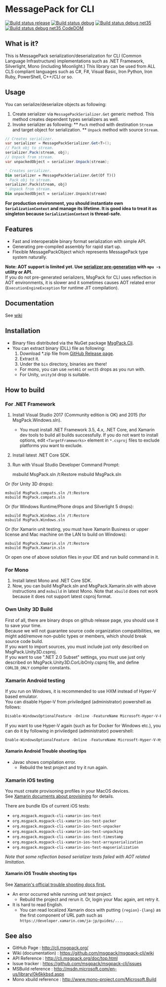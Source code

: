 # MessagePack for CLI

[![Build status release](https://ci.appveyor.com/api/projects/status/5ln7u7efwjepj6o8?svg=true)](https://ci.appveyor.com/project/yfakariya/msgpack-cli-x2p85)
[![Build status debug](https://ci.appveyor.com/api/projects/status/dlc0v4rrolwj0t2t?svg=true)](https://ci.appveyor.com/project/yfakariya/msgpack-cli)
[![Build status debug net35](https://ci.appveyor.com/api/projects/status/cjp8phlnbwj7gkj9?svg=true)](https://ci.appveyor.com/project/yfakariya/msgpack-cli-3jme9)
[![Build status debug net35 CodeDOM](https://ci.appveyor.com/api/projects/status/1mw78wkxx50jvab1?svg=true)](https://ci.appveyor.com/project/yfakariya/msgpack-cli-rhnh0)

## What is it?

This is MessagePack serialization/deserialization for CLI (Common Language Infrastructure) implementations such as .NET Framework, Silverlight, Mono (including Moonlight.)
This library can be used from ALL CLS compliant languages such as C#, F#, Visual Basic, Iron Python, Iron Ruby, PowerShell, C++/CLI or so.

## Usage

You can serialize/deserialize objects as following:
1. Create serializer via `MessagePackSerializer.Get` generic method. This method creates dependent types serializers as well.
1. Invoke serializer as following:
** `Pack` method with destination `Stream` and target object for serialization.
** `Unpack` method with source `Stream`.

```c#
// Creates serializer.
var serializer = MessagePackSerializer.Get<T>();
// Pack obj to stream.
serializer.Pack(stream, obj);
// Unpack from stream.
var unpackedObject = serializer.Unpack(stream);
```

```vb
' Creates serializer.
Dim serializer = MessagePackSerializer.Get(Of T)()
' Pack obj to stream.
serializer.Pack(stream, obj)
' Unpack from stream.
Dim unpackedObject = serializer.Unpack(stream)
```

**For production environment, you should instantiate own `SerializationContext` and manage its lifetime. It is good idea to treat it as singleton because `SerializationContext` is thread-safe.**

## Features

* Fast and interoperable binary format serialization with simple API.
* Generating pre-compiled assembly for rapid start up.
* Flexible MessagePackObject which represents MessagePack type system naturally.

**Note: AOT support is limited yet. Use [serializer pre-generation](https://github.com/msgpack/msgpack-cli/wiki/Xamarin-and-Unity) with `mpu -s` utility or API.**  
If you do not pre-generated serializers, MsgPack for CLI uses reflection in AOT environments, it is slower and it sometimes causes AOT related error (`ExecutionEngineException` for runtime JIT compilation).

## Documentation

See [wiki](https://github.com/msgpack/msgpack-cli/wiki)

## Installation

* Binary files distributed via the NuGet package [MsgPack.Cli](http://www.nuget.org/packages/MsgPack.Cli/).
* You can extract binary (DLL) file as following:
  1. Download *.zip file from [GitHub Release page](https://github.com/msgpack/msgpack-cli/releases/).
  2. Extract it.
  3. Under the `bin` directory, binaries are there!
    * For mono, you can use `net461` or `net35` drops as you run with.
    * For Unity, `unity3d` drop is suitable.

## How to build

### For .NET Framework

1. Install Visual Studio 2017 (Community edition is OK) and 2015 (for MsgPack.Windows.sln).
    * You must install .NET Framework 3.5, 4.x, .NET Core, and Xamarin dev tools to build all builds successfully.
      If you do not want to install options, edit `<TargetFrameworks>` element in `*.csproj` files to exclude platforms you want to exclude.
2. Install latest .NET Core SDK.
3. Run with Visual Studio Developer Command Prompt:

    msbuild MsgPack.sln /t:Restore
    msbuild MsgPack.sln

  Or (for Unity 3D drops):

    msbuild MsgPack.compats.sln /t:Restore
    msbuild MsgPack.compats.sln

  Or (for Windows Runtime/Phone drops and Silverlight 5 drops):

    msbuild MsgPack.Windows.sln /t:Restore
    msbuild MsgPack.Windows.sln

  Or (for Xamarin unit testing, you must have Xamarin Business or upper license and Mac machine on the LAN to build on Windows):

    msbuild MsgPack.Xamarin.sln /t:Restore
    msbuild MsgPack.Xamarin.sln

Or open one of above solution files in your IDE and run build command in it.

### For Mono

1. Install latest Mono and .NET Core SDK.
2. Now, you can build MsgPack.sln and MsgPack.Xamarin.sln with above instructions and `msbuild` in latest Mono. Note that `xbuild` does not work because it does not support latest csproj format.

### Own Unity 3D Build

First of all, there are binary drops on github release page, you should use it to save your time.   
Because we will not guarantee source code organization compatibilities, we might add/remove non-public types or members, which should break source code build.  
If you want to import sources, you must include just only described on MsgPack.Unity3D.csproj.  
If you want to use ".NET 2.0 Subset" settings, you must use just only described on MsgPack.Unity3D.CorLibOnly.csproj file, and define `CORLIB_ONLY` compiler constants.

### Xamarin Android testing

If you run on Windows, it is recommended to use HXM instead of Hyper-V based emulator.  
You can disable Hyper-V from priviledged (administrator) powershell as follows:
```powershell
Disable-WindowsOptionalFeature -Online -FeatureName Microsoft-Hyper-V-Hypervisor
```

If you want to use Hyper-V again (such as for Docker for Windows etc.), you can do it by following in priviledged (administrator) powershell:
```powershell
Enable-WindowsOptionalFeature -Online -FeatureName Microsoft-Hyper-V-Hypervisor
```

#### Xamarin Android Trouble shooting tips

* Javac shows compilation error.
    * Rebuild the test project and try it run again.

### Xamarin iOS testing

You must create provisoning profiles in your MacOS devices.  
See [Xamarin documents about provisining](https://developer.xamarin.com/guides/ios/getting_started/installation/device_provisioning/free-provisioning/) for details.

There are bundle IDs of current iOS tests:
* `org.msgpack.msgpack-cli-xamarin-ios-test`
* `org.msgpack.msgpack-cli-xamarin-ios-test-packer`
* `org.msgpack.msgpack-cli-xamarin-ios-test-unpacker`
* `org.msgpack.msgpack-cli-xamarin-ios-test-unpacking`
* `org.msgpack.msgpack-cli-xamarin-ios-test-timestamp`
* `org.msgpack.msgpack-cli-xamarin-ios-test-arrayserialization`
* `org.msgpack.msgpack-cli-xamarin-ios-test-mapserialization`

*Note that some reflection based serializer tests failed with AOT related limitation.*

#### Xamarin iOS Trouble shooting tips

See [Xamarin's official trouble shooting docs first.](https://developer.xamarin.com/guides/ios/getting_started/installation/windows/connecting-to-mac/troubleshooting/)

* An error occurred while running unit test project.
    * Rebuild the project and rerun it. Or, login your Mac again, ant retry it.
* It is hard to read English.
    * You can read localized Xamarin docs with putting `{region}-{lang}` as the first component of URL path such as `https://developer.xamarin.com/ja-jp/guides/...`.

## See also

*  GitHub Page           : http://cli.msgpack.org/
*  Wiki (documentation)  : https://github.com/msgpack/msgpack-cli/wiki
*  API Reference         : http://cli.msgpack.org/doc/top.html
*  Issue tracker         : https://github.com/msgpack/msgpack-cli/issues
*  MSBuild reference     : http://msdn.microsoft.com/en-us/library/0k6kkbsd.aspx
*  Mono xbuild reference : http://www.mono-project.com/Microsoft.Build
